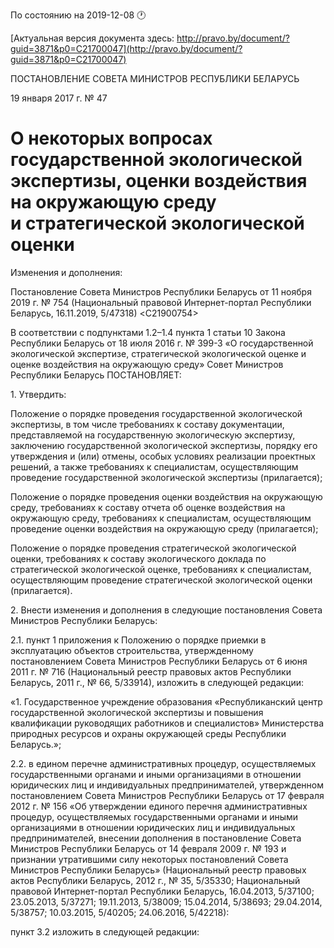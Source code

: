 По состоянию на 2019-12-08 &#x1F550;

[Актуальная версия документа здесь: http://pravo.by/document/?guid=3871&p0=C21700047](http://pravo.by/document/?guid=3871&p0=C21700047)

<p>ПОСТАНОВЛЕНИЕ СОВЕТА МИНИСТРОВ РЕСПУБЛИКИ БЕЛАРУСЬ</p>
<p>19 января 2017 г. № 47</p>
<h1>О некоторых вопросах государственной экологической экспертизы, оценки воздействия на окружающую среду и стратегической экологической оценки</h1>
<p>Изменения и дополнения:</p>
<p>Постановление Совета Министров Республики Беларусь от 11 ноября 2019 г. № 754 (Национальный правовой Интернет-портал Республики Беларусь, 16.11.2019, 5/47318) &lt;C21900754&gt;</p>
<p></p>
<p>В соответствии с подпунктами 1.2–1.4 пункта 1 статьи 10 Закона Республики Беларусь от 18 июля 2016 г. № 399-З «О государственной экологической экспертизе, стратегической экологической оценке и оценке воздействия на окружающую среду» Совет Министров Республики Беларусь ПОСТАНОВЛЯЕТ:</p>
<p>1. Утвердить:</p>
<p>Положение о порядке проведения государственной экологической экспертизы, в том числе требованиях к составу документации, представляемой на государственную экологическую экспертизу, заключению государственной экологической экспертизы, порядку его утверждения и (или) отмены, особых условиях реализации проектных решений, а также требованиях к специалистам, осуществляющим проведение государственной экологической экспертизы (прилагается);</p>
<p>Положение о порядке проведения оценки воздействия на окружающую среду, требованиях к составу отчета об оценке воздействия на окружающую среду, требованиях к специалистам, осуществляющим проведение оценки воздействия на окружающую среду (прилагается);</p>
<p>Положение о порядке проведения стратегической экологической оценки, требованиях к составу экологического доклада по стратегической экологической оценке, требованиях к специалистам, осуществляющим проведение стратегической экологической оценки (прилагается).</p>
<p>2. Внести изменения и дополнения в следующие постановления Совета Министров Республики Беларусь:</p>
<p>2.1. пункт 1 приложения к Положению о порядке приемки в эксплуатацию объектов строительства, утвержденному постановлением Совета Министров Республики Беларусь от 6 июня 2011 г. № 716 (Национальный реестр правовых актов Республики Беларусь, 2011 г., № 66, 5/33914), изложить в следующей редакции:</p>
<p>«1. Государственное учреждение образования «Республиканский центр государственной экологической экспертизы и повышения квалификации руководящих работников и специалистов» Министерства природных ресурсов и охраны окружающей среды Республики Беларусь.»;</p>
<p>2.2. в едином перечне административных процедур, осуществляемых государственными органами и иными организациями в отношении юридических лиц и индивидуальных предпринимателей, утвержденном постановлением Совета Министров Республики Беларусь от 17 февраля 2012 г. № 156 «Об утверждении единого перечня административных процедур, осуществляемых государственными органами и иными организациями в отношении юридических лиц и индивидуальных предпринимателей, внесении дополнения в постановление Совета Министров Республики Беларусь от 14 февраля 2009 г. № 193 и признании утратившими силу некоторых постановлений Совета Министров Республики Беларусь» (Национальный реестр правовых актов Республики Беларусь, 2012 г., № 35, 5/35330; Национальный правовой Интернет-портал Республики Беларусь, 16.04.2013, 5/37100; 23.05.2013, 5/37271; 19.11.2013, 5/38009; 15.04.2014, 5/38693; 29.04.2014, 5/38757; 10.03.2015, 5/40205; 24.06.2016, 5/42218):</p>
<p>пункт 3.2 изложить в следующей редакции:</p>
<p></p>